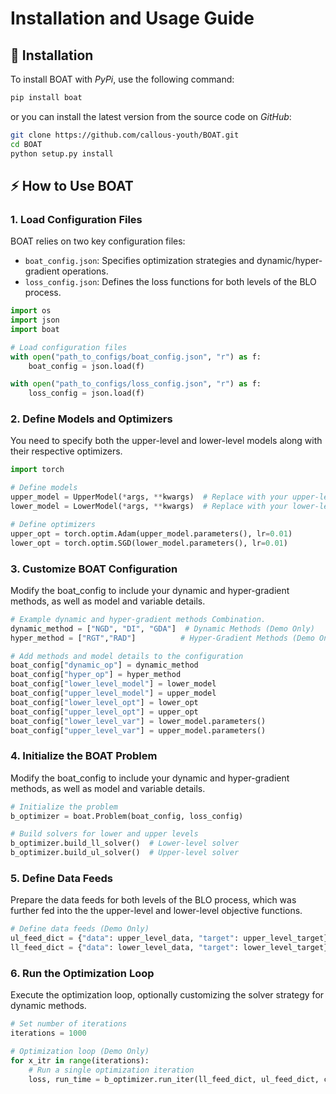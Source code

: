 # Installation and Usage Guide

##  🔨 **Installation**
To install BOAT with *PyPi*, use the following command:
```bash
pip install boat
```
or you can install the latest version from the source code on *GitHub*:
```bash
git clone https://github.com/callous-youth/BOAT.git
cd BOAT
python setup.py install
```

##  ⚡ **How to Use BOAT**

### **1. Load Configuration Files**
BOAT relies on two key configuration files:
- `boat_config.json`: Specifies optimization strategies and dynamic/hyper-gradient operations.
- `loss_config.json`: Defines the loss functions for both levels of the BLO process.  
```python
import os
import json
import boat

# Load configuration files
with open("path_to_configs/boat_config.json", "r") as f:
    boat_config = json.load(f)

with open("path_to_configs/loss_config.json", "r") as f:
    loss_config = json.load(f)
```

### **2. Define Models and Optimizers**
You need to specify both the upper-level and lower-level models along with their respective optimizers.

```python
import torch

# Define models
upper_model = UpperModel(*args, **kwargs)  # Replace with your upper-level model
lower_model = LowerModel(*args, **kwargs)  # Replace with your lower-level model

# Define optimizers
upper_opt = torch.optim.Adam(upper_model.parameters(), lr=0.01)
lower_opt = torch.optim.SGD(lower_model.parameters(), lr=0.01)
```

### **3. Customize BOAT Configuration**
Modify the boat_config to include your dynamic and hyper-gradient methods, as well as model and variable details.

```python
# Example dynamic and hyper-gradient methods Combination.
dynamic_method = ["NGD", "DI", "GDA"]  # Dynamic Methods (Demo Only)
hyper_method = ["RGT","RAD"]          # Hyper-Gradient Methods (Demo Only)

# Add methods and model details to the configuration
boat_config["dynamic_op"] = dynamic_method
boat_config["hyper_op"] = hyper_method
boat_config["lower_level_model"] = lower_model
boat_config["upper_level_model"] = upper_model
boat_config["lower_level_opt"] = lower_opt
boat_config["upper_level_opt"] = upper_opt
boat_config["lower_level_var"] = lower_model.parameters()
boat_config["upper_level_var"] = upper_model.parameters()
```

### **4. Initialize the BOAT Problem**
Modify the boat_config to include your dynamic and hyper-gradient methods, as well as model and variable details.

```python
# Initialize the problem
b_optimizer = boat.Problem(boat_config, loss_config)

# Build solvers for lower and upper levels
b_optimizer.build_ll_solver()  # Lower-level solver
b_optimizer.build_ul_solver()  # Upper-level solver
```

### **5. Define Data Feeds**
Prepare the data feeds for both levels of the BLO process, which was further fed into the the upper-level  and lower-level objective functions. 

```python
# Define data feeds (Demo Only)
ul_feed_dict = {"data": upper_level_data, "target": upper_level_target}
ll_feed_dict = {"data": lower_level_data, "target": lower_level_target}
```

### **6. Run the Optimization Loop**
Execute the optimization loop, optionally customizing the solver strategy for dynamic methods.

```python
# Set number of iterations
iterations = 1000

# Optimization loop (Demo Only)
for x_itr in range(iterations):
    # Run a single optimization iteration
    loss, run_time = b_optimizer.run_iter(ll_feed_dict, ul_feed_dict, current_iter=x_itr)

```
